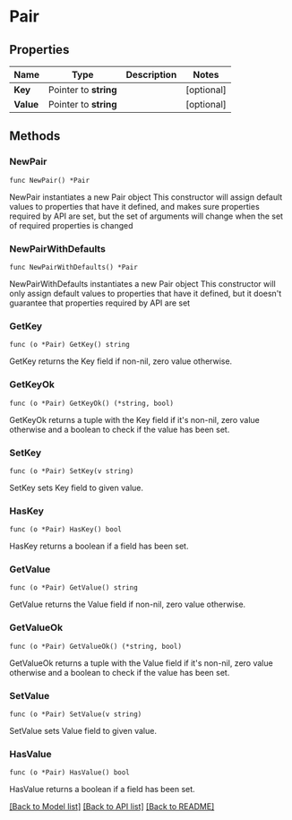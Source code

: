 # Pair

## Properties

Name | Type | Description | Notes
------------ | ------------- | ------------- | -------------
**Key** | Pointer to **string** |  | [optional] 
**Value** | Pointer to **string** |  | [optional] 

## Methods

### NewPair

`func NewPair() *Pair`

NewPair instantiates a new Pair object
This constructor will assign default values to properties that have it defined,
and makes sure properties required by API are set, but the set of arguments
will change when the set of required properties is changed

### NewPairWithDefaults

`func NewPairWithDefaults() *Pair`

NewPairWithDefaults instantiates a new Pair object
This constructor will only assign default values to properties that have it defined,
but it doesn't guarantee that properties required by API are set

### GetKey

`func (o *Pair) GetKey() string`

GetKey returns the Key field if non-nil, zero value otherwise.

### GetKeyOk

`func (o *Pair) GetKeyOk() (*string, bool)`

GetKeyOk returns a tuple with the Key field if it's non-nil, zero value otherwise
and a boolean to check if the value has been set.

### SetKey

`func (o *Pair) SetKey(v string)`

SetKey sets Key field to given value.

### HasKey

`func (o *Pair) HasKey() bool`

HasKey returns a boolean if a field has been set.

### GetValue

`func (o *Pair) GetValue() string`

GetValue returns the Value field if non-nil, zero value otherwise.

### GetValueOk

`func (o *Pair) GetValueOk() (*string, bool)`

GetValueOk returns a tuple with the Value field if it's non-nil, zero value otherwise
and a boolean to check if the value has been set.

### SetValue

`func (o *Pair) SetValue(v string)`

SetValue sets Value field to given value.

### HasValue

`func (o *Pair) HasValue() bool`

HasValue returns a boolean if a field has been set.


[[Back to Model list]](../README.md#documentation-for-models) [[Back to API list]](../README.md#documentation-for-api-endpoints) [[Back to README]](../README.md)



